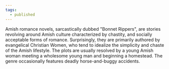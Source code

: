 ```yaml
---
tags:
  - published
---
```

Amish romance novels, sarcastically dubbed "Bonnet Rippers", are stories revolving around Amish culture characterized by chastity, and socially acceptable forms of romance. Surprisingly, they are primarily authored by evangelical Christian Women, who tend to idealize the simplicity and chaste of the Amish lifestyle. The plots are usually resolved by a young Amish woman meeting a wholesome young man and beginning a homestead. The genre occasionally features deadly horse-and-buggy accidents.